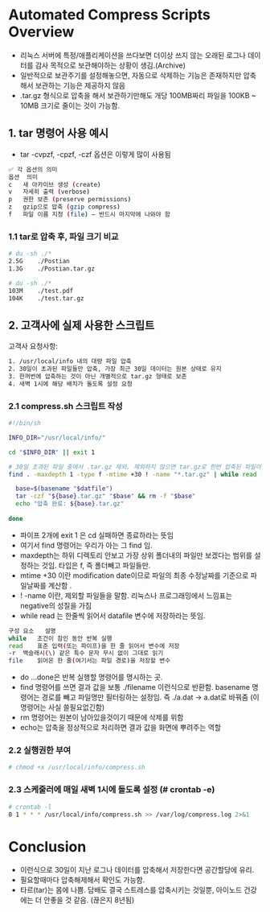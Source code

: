 # Automated Compress Scripts Overview
- 리눅스 서버에 특정/애플리케이션을 쓰다보면 더이상 쓰지 않는 오래된 로그나 데이터를 감사 목적으로 보관해야하는 상황이 생김.(Archive)
- 일반적으로 보관주기를 설정해놓으면, 자동으로 삭제하는 기능은 존재하지만 압축해서 보관하는 기능은 제공하지 않음
- .tar.gz 형식으로 압축을 해서 보관하기만해도 개당 100MB짜리 파일을 100KB ~ 10MB 크기로 줄이는 것이 가능함.


## 1. tar 명령어 사용 예시
- tar -cvpzf, -cpzf, -czf 옵션은 이렇게 많이 사용됨

```bash
✅ 각 옵션의 의미
옵션	의미
c	새 아카이브 생성 (create)
v	자세히 출력 (verbose)
p	권한 보존 (preserve permissions)
z	gzip으로 압축 (gzip compress)
f	파일 이름 지정 (file) – 반드시 마지막에 나와야 함
```

### 1.1 tar로 압축 후, 파일 크기 비교
```bash
# du -sh ./*
2.5G    ./Postian
1.3G    ./Postian.tar.gz

# du -sh ./*
103M    ./test.pdf
104K    ./test.tar.gz

```

## 2. 고객사에 실제 사용한 스크립트
고객사 요청사항:
```bash
1. /usr/local/info 내의 대량 파일 압축
2. 30일이 초과된 파일들만 압축, 가장 최근 30일 데이터는 원본 상태로 유지
3. 한꺼번에 압축하는 것이 아닌 개별적으로 tar.gz 형태로 보존
4. 새벽 1시에 해당 배치가 돌도록 설정 요청

```

### 2.1 compress.sh 스크립트 작성

```bash
#!/bin/sh

INFO_DIR="/usr/local/info/"

cd "$INFO_DIR" || exit 1

# 30일 초과된 파일 중에서 .tar.gz 제외. 제외하지 않으면 tar.gz로 한번 압축된 파일이 시일에 따라 tar.gz로 이중 삼중으로 압축될 수 있음
find . -maxdepth 1 -type f -mtime +30 ! -name "*.tar.gz" | while read -r datfile; do

  base=$(basename "$datfile")
  tar -czf "${base}.tar.gz" "$base" && rm -f "$base"
  echo "압축 완료: ${base}.tar.gz"
  
done
```

- 파이프 2개에 exit 1 은 cd 실패하면 종료하라는 뜻임
- 여기서 find 명령어는 우리가 아는 그 find 임.
- maxdepth는 하위 디렉토리 안보고 가장 상위 폴더내의 파일만 보겠다는 범위를 설정하는 것임. 타입은 f, 즉 폴더빼고 파일들만.
- mtime +30 이란 modification date이므로 파일의 최종 수정날짜를 기준으로 파일날짜를 계산함 .
- ! -name 이란, 제외할 파일들을 말함. 리눅스나 프로그래밍에서 느낌표는 negative의 성질을 가짐
- while read 는 한줄씩 읽어서 datafile 변수에 저장하라는 뜻임.
```bash
구성 요소	설명
while	조건이 참인 동안 반복 실행
read	표준 입력(또는 파이프)을 한 줄 읽어서 변수에 저장
-r	백슬래시(\) 같은 특수 문자 무시 없이 그대로 읽기
file	읽어온 한 줄(여기서는 파일 경로)을 저장할 변수
```
- do ...done은 반복 실행할 명령어를 명시하는 곳.
- find 명령어를 쓰면 결과 값을 보통 ./filename 이런식으로 반환함. basename 명령어는 경로를 빼고 파일명만 필터링하는 설정임. 즉 ./a.dat -> a.dat로 바꿔줌 (이명령어는 사실 쓸필요없긴함)
- rm 명령어는 원본이 남아있을것이기 때문에 삭제를 위함
- echo는 압축을 정상적으로 처리하면 결과 값을 화면에 뿌려주는 역할

### 2.2 실행권한 부여
```bash
# chmod +x /usr/local/info/compress.sh
```

### 2.3 스케줄러에 매일 새벽 1시에 돌도록 설정 (# crontab -e)
```bash
# crontab -l
0 1 * * * /usr/local/info/compress.sh >> /var/log/compress.log 2>&1
```

# Conclusion
- 이런식으로 30일이 지난 로그나 데이터를 압축해서 저장한다면 공간할당에 유리.
- 필요할때마다 압축해제해서 확인도 가능함.
- 타르(tar)는 몸에 나쁨. 담배도 결국 스트레스를 압축시키는 것일뿐, 아이노드 건강에는 더 안좋을 것 같음. (끊은지 8년됨)